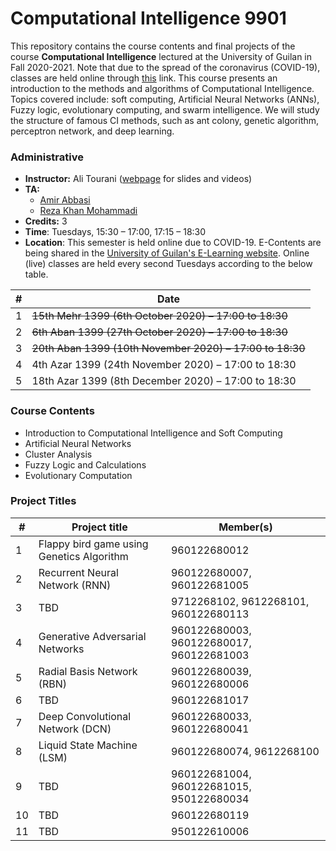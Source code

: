 # Computational Intelligence 9901
This repository contains the course contents and final projects of the course **Computational Intelligence** lectured at the University of Guilan in Fall 2020-2021. Note that due to the spread of the coronavirus (COVID-19), classes are held online through [this](https://ecent.guilan.ac.ir/ "this") link. This course presents an introduction to the methods and algorithms of Computational Intelligence. Topics covered include: soft computing, Artificial Neural Networks (ANNs), Fuzzy logic, evolutionary computing, and swarm intelligence. We will study the structure of famous CI methods, such as ant colony, genetic algorithm, perceptron network, and deep learning.

### Administrative
- **Instructor:** Ali Tourani ([webpage](http://alitourani.ir/downloadable-files/ "webpage") for slides and videos)
- **TA:**
	- [Amir Abbasi](mailto:amir.abbasi.rose@gmail.com "Amir Abbasi")
	- [Reza Khan Mohammadi](https://ledengary.github.io/ "Reza Khan Mohammadi")
- **Credits:** 3
- **Time**: Tuesdays, 15:30 – 17:00, 17:15 – 18:30
- **Location**: This semester is held online due to COVID-19. E-Contents are being shared in the [University of Guilan's E-Learning website](https://ecent2.guilan.ac.ir/ "University of Guilan's E-Learning website"). Online (live) classes are held every second Tuesdays according to the below table.

| # | Date |
| ------------ | ------------ |
| 1 | ~~15th Mehr 1399 (6th October 2020) – 17:00 to 18:30~~ |
| 2 | ~~6th Aban 1399 (27th October 2020) – 17:00 to 18:30~~ |
| 3 | ~~20th Aban 1399 (10th November 2020) – 17:00 to 18:30~~ |
| 4 | 4th Azar 1399 (24th November 2020) – 17:00 to 18:30 |
| 5 | 18th Azar 1399 (8th December 2020) – 17:00 to 18:30 |


### Course Contents
- Introduction to Computational Intelligence and Soft Computing
- Artificial Neural Networks
- Cluster Analysis
- Fuzzy Logic and Calculations
- Evolutionary Computation


### Project Titles
| # | Project title | Member(s) |
| ------------ | ------------ | ------------ |
| 1 | Flappy bird game using Genetics Algorithm | 960122680012 |
| 2 | Recurrent Neural Network (RNN) | 960122680007, 960122681005 |
| 3 | TBD | 9712268102, 9612268101, 960122680113 |
| 4 | Generative Adversarial Networks | 960122680003, 960122680017, 960122681003 |
| 5 | Radial Basis Network (RBN) | 960122680039, 960122680006 |
| 6 | TBD | 960122681017 |
| 7 | Deep Convolutional Network (DCN) | 960122680033, 960122680041 |
| 8 | Liquid State Machine (LSM) | 960122680074, 9612268100 |
| 9 | TBD | 960122681004, 960122681015, 950122680034 |
| 10 | TBD | 960122680119 |
| 11 | TBD | 950122610006 |


